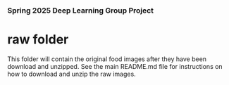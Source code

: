 ### Spring 2025 Deep Learning Group Project
# raw folder
This folder will contain the original food images after they have been download and unzipped.  See the main README.md file for instructions on how to download and unzip the raw images.